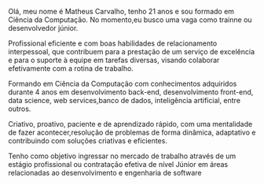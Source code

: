 Olá, meu nome é Matheus Carvalho, tenho 21 anos e sou formado em Ciência da Computação. 
No momento,eu busco uma vaga como trainne ou desenvolvedor júnior. 

Profissional eficiente e com boas habilidades de relacionamento interpessoal, 
que contribuem para a prestação de um serviço de excelência e para o suporte à 
equipe em tarefas diversas, visando colaborar efetivamente com a rotina de 
trabalho.

Formando em Ciência da Computação com conhecimentos adquiridos durante 4 
anos em desenvolvimento back-end, desenvolvimento front-end, data science, 
web services,banco de dados, inteligência artificial, entre outros.

Criativo, proativo, paciente e de aprendizado rápido, com uma mentalidade de 
fazer acontecer,resolução de problemas de forma dinâmica, adaptativo e 
contribuindo com soluções criativas e eficientes. 

Tenho como objetivo ingressar 
no mercado de trabalho através de um estágio profissional ou contratação 
efetiva de nível Júnior em áreas relacionadas ao desenvolvimento e engenharia 
de software
